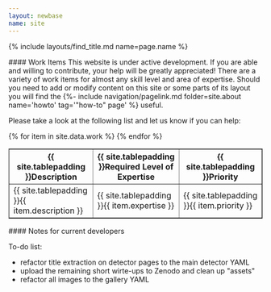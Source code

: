 ```yaml
---
layout: newbase
name: site
---
```

{% include layouts/find_title.md name=page.name %}
<p/>
#### Work Items
This website is under active development. If you are able and willing to contribute, your help will be greatly appreciated! There are a variety of work items for almost any skill level and area of expertise. Should you need to add or modify content on this site or some parts of its layout you will find the {%- include navigation/pagelink.md folder=site.about name='howto' tag='"how-to" page' %} useful.

Please take a look at the following list and let us know if you can help:

<table border="1" width="100%">
  <tr>
    <th>{{ site.tablepadding }}Description</th>
    <th>{{ site.tablepadding }}Required Level of Expertise</th>
    <th>{{ site.tablepadding }}Priority</th>
  </tr>
  {% for item in site.data.work %}
  <tr>
    <td>{{ site.tablepadding }}{{ item.description }}</td>
    <td>{{ site.tablepadding }}{{ item.expertise }}</td>
    <td>{{ site.tablepadding }}{{ item.priority }}</td>
  </tr>
  {% endfor %}
</table>

<p/>
#### Notes for current developers

To-do list:
* refactor title extraction on detector pages to the main detector YAML
* upload the remaining short wirte-ups to Zenodo and clean up "assets"
* refactor all images to the gallery YAML

